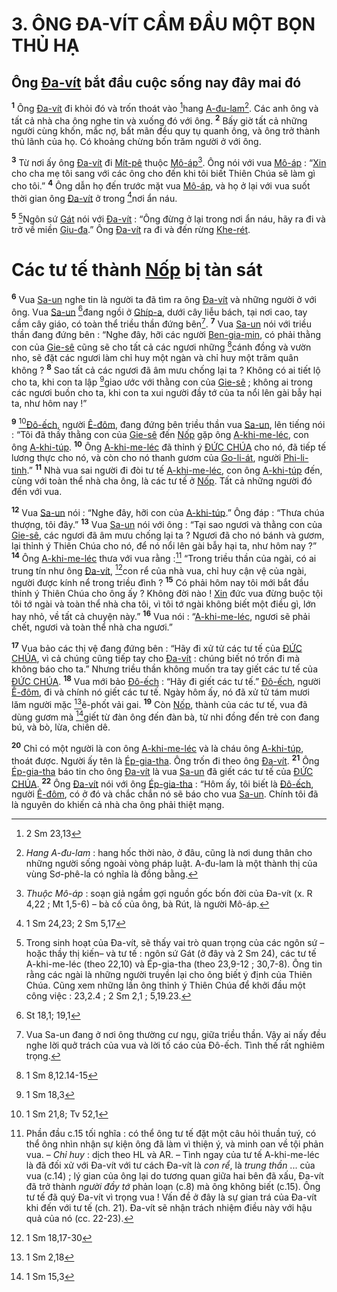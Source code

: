 # 3. ÔNG ĐA-VÍT CẦM ĐẦU MỘT BỌN THỦ HẠ

## Ông [Đa-vít]() bắt đầu cuộc sống nay đây mai đó
<sup><b>1</b></sup> Ông [Đa-vít]() đi khỏi đó và trốn thoát vào [^1@-bfbe162f-010a-479a-b5c1-72ecadb40f2a]hang [A-đu-lam]()[^1-bfbe162f-010a-479a-b5c1-72ecadb40f2a]. Các anh ông và tất cả nhà cha ông nghe tin và xuống đó với ông. <sup><b>2</b></sup> Bấy giờ tất cả những người cùng khốn, mắc nợ, bất mãn đều quy tụ quanh ông, và ông trở thành thủ lãnh của họ. Có khoảng chừng bốn trăm người ở với ông.

<sup><b>3</b></sup> Từ nơi ấy ông [Đa-vít]() đi [Mít-pê]() thuộc [Mô-áp]()[^2-bfbe162f-010a-479a-b5c1-72ecadb40f2a]. Ông nói với vua [Mô-áp]() : “[Xin]() cho cha mẹ tôi sang với các ông cho đến khi tôi biết Thiên Chúa sẽ làm gì cho tôi.” <sup><b>4</b></sup> Ông dẫn họ đến trước mặt vua [Mô-áp](), và họ ở lại với vua suốt thời gian ông [Đa-vít]() ở trong [^2@-bfbe162f-010a-479a-b5c1-72ecadb40f2a]nơi ẩn náu.

<sup><b>5</b></sup> [^3-bfbe162f-010a-479a-b5c1-72ecadb40f2a]Ngôn sứ [Gát]() nói với [Đa-vít]() : “Ông đừng ở lại trong nơi ẩn náu, hãy ra đi và trở về miền [Giu-đa]().” Ông [Đa-vít]() ra đi và đến rừng [Khe-rét]().


# Các tư tế thành [Nốp]() bị tàn sát
<sup><b>6</b></sup> Vua [Sa-un]() nghe tin là người ta đã tìm ra ông [Đa-vít]() và những người ở với ông. Vua [Sa-un]() [^3@-bfbe162f-010a-479a-b5c1-72ecadb40f2a]đang ngồi ở [Ghíp-a](), dưới cây liễu bách, tại nơi cao, tay cầm cây giáo, có toàn thể triều thần đứng bên[^4-bfbe162f-010a-479a-b5c1-72ecadb40f2a]. <sup><b>7</b></sup> Vua [Sa-un]() nói với triều thần đang đứng bên : “Nghe đây, hỡi các người [Ben-gia-min](), có phải thằng con của [Gie-sê]() cũng sẽ cho tất cả các ngươi những [^4@-bfbe162f-010a-479a-b5c1-72ecadb40f2a]cánh đồng và vườn nho, sẽ đặt các ngươi làm chỉ huy một ngàn và chỉ huy một trăm quân không ? <sup><b>8</b></sup> Sao tất cả các ngươi đã âm mưu chống lại ta ? Không có ai tiết lộ cho ta, khi con ta lập [^5@-bfbe162f-010a-479a-b5c1-72ecadb40f2a]giao ước với thằng con của [Gie-sê]() ; không ai trong các ngươi buồn cho ta, khi con ta xui người đầy tớ của ta nổi lên gài bẫy hại ta, như hôm nay !”

<sup><b>9</b></sup> [^6@-bfbe162f-010a-479a-b5c1-72ecadb40f2a][Đô-ếch](), người [Ê-đôm](), đang đứng bên triều thần vua [Sa-un](), lên tiếng nói : “Tôi đã thấy thằng con của [Gie-sê]() đến [Nốp]() gặp ông [A-khi-me-léc](), con ông [A-khi-túp](). <sup><b>10</b></sup> Ông [A-khi-me-léc]() đã thỉnh ý [ĐỨC CHÚA]() cho nó, đã tiếp tế lương thực cho nó, và còn cho nó thanh gươm của [Go-li-át](), người [Phi-li-tinh]().” <sup><b>11</b></sup> Nhà vua sai người đi đòi tư tế [A-khi-me-léc](), con ông [A-khi-túp]() đến, cùng với toàn thể nhà cha ông, là các tư tế ở [Nốp](). Tất cả những người đó đến với vua.

<sup><b>12</b></sup> Vua [Sa-un]() nói : “Nghe đây, hỡi con của [A-khi-túp]().” Ông đáp : “Thưa chúa thượng, tôi đây.” <sup><b>13</b></sup> Vua [Sa-un]() nói với ông : “Tại sao ngươi và thằng con của [Gie-sê](), các ngươi đã âm mưu chống lại ta ? Ngươi đã cho nó bánh và gươm, lại thỉnh ý Thiên Chúa cho nó, để nó nổi lên gài bẫy hại ta, như hôm nay ?” <sup><b>14</b></sup> Ông [A-khi-me-léc]() thưa với vua rằng :[^5-bfbe162f-010a-479a-b5c1-72ecadb40f2a] “Trong triều thần của ngài, có ai trung tín như ông [Đa-vít](), [^7@-bfbe162f-010a-479a-b5c1-72ecadb40f2a]con rể của nhà vua, chỉ huy cận vệ của ngài, người được kính nể trong triều đình ? <sup><b>15</b></sup> Có phải hôm nay tôi mới bắt đầu thỉnh ý Thiên Chúa cho ông ấy ? Không đời nào ! [Xin]() đức vua đừng buộc tội tôi tớ ngài và toàn thể nhà cha tôi, vì tôi tớ ngài không biết một điều gì, lớn hay nhỏ, về tất cả chuyện này.” <sup><b>16</b></sup> Vua nói : “[A-khi-me-léc](), ngươi sẽ phải chết, ngươi và toàn thể nhà cha ngươi.”

<sup><b>17</b></sup> Vua bảo các thị vệ đang đứng bên : “Hãy đi xử tử các tư tế của [ĐỨC CHÚA](), vì cả chúng cũng tiếp tay cho [Đa-vít]() : chúng biết nó trốn đi mà không báo cho ta.” Nhưng triều thần không muốn tra tay giết các tư tế của [ĐỨC CHÚA](). <sup><b>18</b></sup> Vua mới bảo [Đô-ếch]() : “Hãy đi giết các tư tế.” [Đô-ếch](), người [Ê-đôm](), đi và chính nó giết các tư tế. Ngày hôm ấy, nó đã xử tử tám mươi lăm người mặc [^8@-bfbe162f-010a-479a-b5c1-72ecadb40f2a]ê-phốt vải gai. <sup><b>19</b></sup> Còn [Nốp](), thành của các tư tế, vua đã dùng gươm mà [^9@-bfbe162f-010a-479a-b5c1-72ecadb40f2a]giết từ đàn ông đến đàn bà, từ nhi đồng đến trẻ con đang bú, và bò, lừa, chiên dê.

<sup><b>20</b></sup> Chỉ có một người là con ông [A-khi-me-léc]() và là cháu ông [A-khi-túp](), thoát được. Người ấy tên là [Ép-gia-tha](). Ông trốn đi theo ông [Đa-vít](). <sup><b>21</b></sup> Ông [Ép-gia-tha]() báo tin cho ông [Đa-vít]() là vua [Sa-un]() đã giết các tư tế của [ĐỨC CHÚA](). <sup><b>22</b></sup> Ông [Đa-vít]() nói với ông [Ép-gia-tha]() : “Hôm ấy, tôi biết là [Đô-ếch](), người [Ê-đôm](), có ở đó và chắc chắn nó sẽ báo cho vua [Sa-un](). Chính tôi đã là nguyên do khiến cả nhà cha ông phải thiệt mạng.

[^1-bfbe162f-010a-479a-b5c1-72ecadb40f2a]: *Hang A-đu-lam* : hang hốc thời nào, ở đâu, cũng là nơi dung thân cho những người sống ngoài vòng pháp luật. A-đu-lam là một thành thị của vùng Sơ-phê-la có nghĩa là đồng bằng.
[^2-bfbe162f-010a-479a-b5c1-72ecadb40f2a]: *Thuộc Mô-áp* : soạn giả ngầm gợi nguồn gốc bốn đời của Đa-vít (x. R 4,22 ; Mt 1,5-6) – bà cố của ông, bà Rút, là người Mô-áp.
[^3-bfbe162f-010a-479a-b5c1-72ecadb40f2a]: Trong sinh hoạt của Đa-vít, sẽ thấy vai trò quan trọng của các ngôn sứ –hoặc thầy thị kiến– và tư tế : ngôn sứ Gát (ở đây và 2 Sm 24), các tư tế A-khi-me-léc (theo 22,10) và Ép-gia-tha (theo 23,9-12 ; 30,7-8). Ông tin rằng các ngài là những người truyền lại cho ông biết ý định của Thiên Chúa. Cũng xem những lần ông thỉnh ý Thiên Chúa để khởi đầu một công việc : 23,2.4 ; 2 Sm 2,1 ; 5,19.23.
[^4-bfbe162f-010a-479a-b5c1-72ecadb40f2a]: Vua Sa-un đang ở nơi ông thường cư ngụ, giữa triều thần. Vậy ai nấy đều nghe lời quở trách của vua và lời tố cáo của Đô-ếch. Tình thế rất nghiêm trọng.
[^5-bfbe162f-010a-479a-b5c1-72ecadb40f2a]: Phần đầu c.15 tối nghĩa : có thể ông tư tế đặt một câu hỏi thuần tuý, có thể ông nhìn nhận sự kiện ông đã làm vì thiện ý, và minh oan về tội phản vua. – *Chỉ huy* : dịch theo HL và AR. – Tình ngay của tư tế A-khi-me-léc là đã đối xử với Đa-vít với tư cách Đa-vít là *con rể*, là *trung thần* ... của vua (c.14) ; lý gian của ông lại do tương quan giữa hai bên đã xấu, Đa-vít đã trở thành *người đầy tớ* phản loạn (c.8) mà ông không biết (c.15). Ông tư tế đã quý Đa-vít vì trọng vua ! Vấn đề ở đây là sự gian trá của Đa-vít khi đến với tư tế (ch. 21). Đa-vít sẽ nhận trách nhiệm điều này với hậu quả của nó (cc. 22-23).
[^1@-bfbe162f-010a-479a-b5c1-72ecadb40f2a]: 2 Sm 23,13
[^2@-bfbe162f-010a-479a-b5c1-72ecadb40f2a]: 1 Sm 24,23; 2 Sm 5,17
[^3@-bfbe162f-010a-479a-b5c1-72ecadb40f2a]: St 18,1; 19,1
[^4@-bfbe162f-010a-479a-b5c1-72ecadb40f2a]: 1 Sm 8,12.14-15
[^5@-bfbe162f-010a-479a-b5c1-72ecadb40f2a]: 1 Sm 18,3
[^6@-bfbe162f-010a-479a-b5c1-72ecadb40f2a]: 1 Sm 21,8; Tv 52,1
[^7@-bfbe162f-010a-479a-b5c1-72ecadb40f2a]: 1 Sm 18,17-30
[^8@-bfbe162f-010a-479a-b5c1-72ecadb40f2a]: 1 Sm 2,18
[^9@-bfbe162f-010a-479a-b5c1-72ecadb40f2a]: 1 Sm 15,3